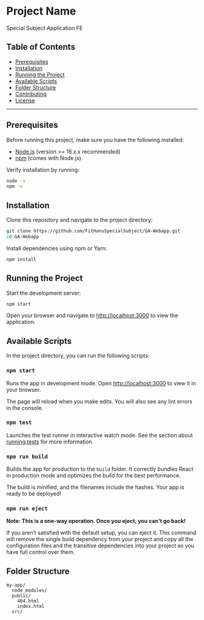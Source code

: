 # Project Name

Special Subject Application FE

## Table of Contents

- [Prerequisites](#prerequisites)
- [Installation](#installation)
- [Running the Project](#running-the-project)
- [Available Scripts](#available-scripts)
- [Folder Structure](#folder-structure)
- [Contributing](#contributing)
- [License](#license)

---

## Prerequisites

Before running this project, make sure you have the following installed:

- [Node.js](https://nodejs.org/) (version >= 16.x.x recommended)
- [npm](https://www.npmjs.com/) (comes with Node.js)

Verify installation by running:

```bash
node -v
npm -v
```

## Installation

Clone this repository and navigate to the project directory:

```bash
git clone https://github.com/FitHanuSpecialSubject/GA-Webapp.git
cd GA-Webapp
```

Install dependencies using npm or Yarn:

```bash
npm install
```

## Running the Project

Start the development server:

```bash
npm start
```

Open your browser and navigate to [http://localhost:3000](http://localhost:3000) to view the application.

## Available Scripts

In the project directory, you can run the following scripts:

### `npm start`

Runs the app in development mode.
Open [http://localhost:3000](http://localhost:3000) to view it in your browser.

The page will reload when you make edits. You will also see any lint errors in the console.

### `npm test`

Launches the test runner in interactive watch mode. See the section about [running tests](https://facebook.github.io/create-react-app/docs/running-tests) for more information.

### `npm run build`

Builds the app for production to the `build` folder. It correctly bundles React in production mode and optimizes the build for the best performance.

The build is minified, and the filenames include the hashes. Your app is ready to be deployed!

### `npm run eject`

**Note: This is a one-way operation. Once you eject, you can't go back!**

If you aren’t satisfied with the default setup, you can eject it. This command will remove the single build dependency from your project and copy all the configuration files and the transitive dependencies into your project so you have full control over them.

## Folder Structure

```
my-app/
  node_modules/
  public/
    404.html
    index.html
  src/
```
